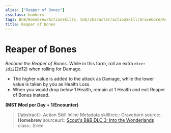 ```yaml
---
alias: ["Reaper of Bones"]
cssclass: bunkers
tags: BnB/Homebrew/ActionSkills, bnb/character/actionSkill/Graveborn/Reaper-of-Bones
title: Reaper of Bones
---
```


# Reaper of Bones
*Become the Reaper of Bones.*
While in this form, roll an extra `dice: 2d12`(2d12) when rolling for Damage.
- The higher value is added to the attack as Damage, while the lower value is taken by you as Health Loss.
- When you would drop below 1 Health, remain at 1 Health and exit Reaper of Bones instead.

**(MST Mod per Day + 1/Encounter)**

>[!abstract]- Action Skill Inline Metadata
> skilltree:: Graveborn
> source:: **Homebrew**
> sourceurl:: [Scout's B&B DLC 3: Into the Wonderlands](https://docs.google.com/document/d/1MLOgrWwcLNTnP9PuXrKiLImy7SUh4hXO8arVUAlmdp0/edit)
> class:: Siren
